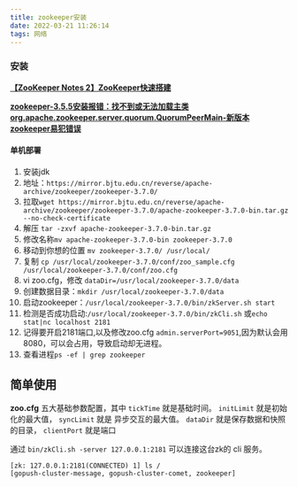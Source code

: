 ```yaml
---
title: zookeeper安装
date: 2022-03-21 11:26:14
tags: 网络
---
```

### 安装

[**【ZooKeeper Notes 2】ZooKeeper快速搭建**](https://blog.51cto.com/nileader/795230)

[**zookeeper-3.5.5安装报错：找不到或无法加载主类 org.apache.zookeeper.server.quorum.QuorumPeerMain-新版本zookeeper易犯错误**](https://blog.csdn.net/jiangxiulilinux/article/details/96433560)

#### 单机部署

1. 安装jdk
2. 地址：`https://mirror.bjtu.edu.cn/reverse/apache-archive/zookeeper/zookeeper-3.7.0/`
3. 拉取`wget https://mirror.bjtu.edu.cn/reverse/apache-archive/zookeeper/zookeeper-3.7.0/apache-zookeeper-3.7.0-bin.tar.gz --no-check-certificate`
4. 解压 `tar -zxvf apache-zookeeper-3.7.0-bin.tar.gz`
5. 修改名称`mv apache-zookeeper-3.7.0-bin zookeeper-3.7.0 `
6. 移动到你想的位置 `mv zookeeper-3.7.0/ /usr/local/`
7. 复制 `cp /usr/local/zookeeper-3.7.0/conf/zoo_sample.cfg  /usr/local/zookeeper-3.7.0/conf/zoo.cfg`
8. vi zoo.cfg，修改 `dataDir=/usr/local/zookeeper-3.7.0/data`
9. 创建数据目录：`mkdir /usr/local/zookeeper-3.7.0/data`
10. 启动zookeeper：`/usr/local/zookeeper-3.7.0/bin/zkServer.sh start`
11. 检测是否成功启动:`/usr/local/zookeeper-3.7.0/bin/zkCli.sh` 或`echo stat|nc localhost 2181`
12. 记得要开启2181端口,以及修改zoo.cfg   `admin.serverPort=9051`,因为默认会用8080，可以会占用，导致启动却无进程。
13. 查看进程`ps -ef | grep zookeeper`


## 简单使用

**zoo.cfg** 五大基础参数配置，其中 `tickTime` 就是基础时间。 `initLimit` 就是初始化的最大值， `syncLimit` 就是 异步交互的最大值。 `dataDir` 就是保存数据和快照的目录， `clientPort` 就是端口

通过 `bin/zkCli.sh -server 127.0.0.1:2181` 可以连接这台zk的 cli 服务。

```text
[zk: 127.0.0.1:2181(CONNECTED) 1] ls /
[gopush-cluster-message, gopush-cluster-comet, zookeeper]
```


